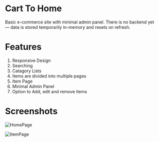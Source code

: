 # Cart To Home

Basic e-commerce site with minimal admin panel. There is no backend yet — data is stored temporarily in-memory and resets on refresh.

# Features

1. Responsive Design
2. Searching
3. Catagory Lists
4. Items are divided into multiple pages
5. Item Page
6. Minimal Admin Panel
7. Option to Add, edit and remove items

# Screenshots

![HomePage](https://github.com/user-attachments/assets/0c30e79c-d1c8-4053-a6b2-d37389533768)

![ItemPage](https://github.com/user-attachments/assets/9e72756b-a710-431a-bb1a-df16a1ab8134)
